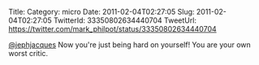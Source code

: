 Title: 
Category: micro
Date: 2011-02-04T02:27:05
Slug: 2011-02-04T02:27:05
TwitterId: 33350802634440704
TweetUrl: https://twitter.com/mark_philpot/status/33350802634440704

[@jephjacques](https://twitter.com/jephjacques) Now you're just being hard on yourself!  You are your own worst critic.